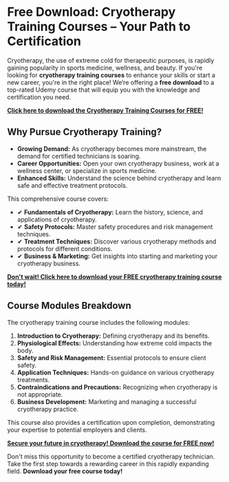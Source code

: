 # Free Download: Cryotherapy Training Courses – Your Path to Certification

Cryotherapy, the use of extreme cold for therapeutic purposes, is rapidly gaining popularity in sports medicine, wellness, and beauty. If you're looking for **cryotherapy training courses** to enhance your skills or start a new career, you're in the right place! We’re offering a **free download** to a top-rated Udemy course that will equip you with the knowledge and certification you need.

[**Click here to download the Cryotherapy Training Courses for FREE!**](https://udemywork.com/cryotherapy-training-courses)

## Why Pursue Cryotherapy Training?

*   **Growing Demand:** As cryotherapy becomes more mainstream, the demand for certified technicians is soaring.
*   **Career Opportunities:** Open your own cryotherapy business, work at a wellness center, or specialize in sports medicine.
*   **Enhanced Skills:** Understand the science behind cryotherapy and learn safe and effective treatment protocols.

This comprehensive course covers:

*   ✔ **Fundamentals of Cryotherapy:** Learn the history, science, and applications of cryotherapy.
*   ✔ **Safety Protocols:** Master safety procedures and risk management techniques.
*   ✔ **Treatment Techniques:** Discover various cryotherapy methods and protocols for different conditions.
*   ✔ **Business & Marketing:** Get insights into starting and marketing your cryotherapy business.

[**Don't wait! Click here to download your FREE cryotherapy training course today!**](https://udemywork.com/cryotherapy-training-courses)

## Course Modules Breakdown

The cryotherapy training course includes the following modules:

1.  **Introduction to Cryotherapy:** Defining cryotherapy and its benefits.
2.  **Physiological Effects:** Understanding how extreme cold impacts the body.
3.  **Safety and Risk Management:** Essential protocols to ensure client safety.
4.  **Application Techniques:** Hands-on guidance on various cryotherapy treatments.
5.  **Contraindications and Precautions:** Recognizing when cryotherapy is not appropriate.
6.  **Business Development:** Marketing and managing a successful cryotherapy practice.

This course also provides a certification upon completion, demonstrating your expertise to potential employers and clients.

[**Secure your future in cryotherapy! Download the course for FREE now!**](https://udemywork.com/cryotherapy-training-courses)

Don't miss this opportunity to become a certified cryotherapy technician. Take the first step towards a rewarding career in this rapidly expanding field. **Download your free course today!**
